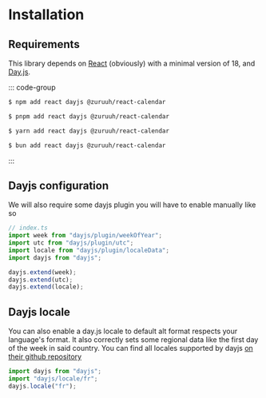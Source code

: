 # Installation

## Requirements

This library depends on [React](https://www.npmjs.com/package/react) (obviously) with a minimal version of 18,
and [Day.js](https://www.npmjs.com/package/dayjs).

::: code-group

```sh [npm]
$ npm add react dayjs @zuruuh/react-calendar
```

```sh [pnpm]
$ pnpm add react dayjs @zuruuh/react-calendar
```

```sh [yarn]
$ yarn add react dayjs @zuruuh/react-calendar
```

```sh [bun]
$ bun add react dayjs @zuruuh/react-calendar
```

:::

## Dayjs configuration

We will also require some dayjs plugin you will have to enable manually like so

```ts
// index.ts
import week from "dayjs/plugin/weekOfYear";
import utc from "dayjs/plugin/utc";
import locale from "dayjs/plugin/localeData";
import dayjs from "dayjs";

dayjs.extend(week);
dayjs.extend(utc);
dayjs.extend(locale);
```

## Dayjs locale

You can also enable a day.js locale to default alt format respects your language's format.
It also correctly sets some regional data like the first day of the week in said country.
You can find all locales supported by dayjs [on their github repository](https://github.com/iamkun/dayjs/tree/dev/src/locale)

```ts
import dayjs from "dayjs";
import "dayjs/locale/fr";
dayjs.locale("fr");
```
